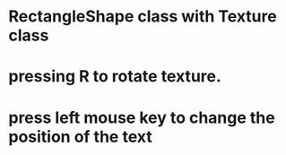 # RectangleShape class with Texture class
# pressing R to rotate texture.
# press left mouse key to change the position of the text